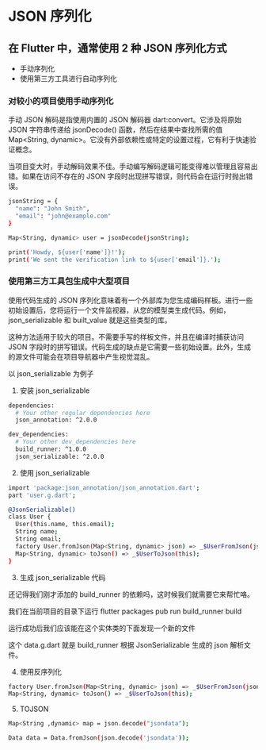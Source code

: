 # JSON 序列化

## 在 Flutter 中，通常使用 2 种 JSON 序列化方式

- 手动序列化
- 使用第三方工具进行自动序列化

### 对较小的项目使用手动序列化

手动 JSON 解码是指使用内置的 JSON 解码器 dart:convert。它涉及将原始 JSON 字符串传递给 jsonDecode() 函数，然后在结果中查找所需的值 Map<String, dynamic>。它没有外部依赖性或特定的设置过程，它有利于快速验证概念。

当项目变大时，手动解码效果不佳。手动编写解码逻辑可能变得难以管理且容易出错。如果在访问不存在的 JSON 字段时出现拼写错误，则代码会在运行时抛出错误。

```bash
jsonString = {
  "name": "John Smith",
  "email": "john@example.com"
}
```

```bash
Map<String, dynamic> user = jsonDecode(jsonString);

print('Howdy, ${user['name']}!');
print('We sent the verification link to ${user['email']}.');
```

### 使用第三方工具包生成中大型项目

使用代码生成的 JSON 序列化意味着有一个外部库为您生成编码样板。进行一些初始设置后，您将运行一个文件监视器，从您的模型类生成代码。例如， json_serializable 和 built_value 就是这些类型的库。

这种方法适用于较大的项目。不需要手写的样板文件，并且在编译时捕获访问 JSON 字段时的拼写错误。代码生成的缺点是它需要一些初始设置。此外，生成的源文件可能会在项目导航器中产生视觉混乱。

以 json_serializable 为例子

1. 安装 json_serializable

```bash
dependencies:
  # Your other regular dependencies here
  json_annotation: ^2.0.0

dev_dependencies:
  # Your other dev_dependencies here
  build_runner: ^1.0.0
  json_serializable: ^2.0.0
```

2. 使用 json_serializable

```bash
import 'package:json_annotation/json_annotation.dart';
part 'user.g.dart';

@JsonSerializable()
class User {
  User(this.name, this.email);
  String name;
  String email;
  factory User.fromJson(Map<String, dynamic> json) => _$UserFromJson(json);
  Map<String, dynamic> toJson() => _$UserToJson(this);
}
```

3. 生成 json_serializable 代码

还记得我们刚才添加的 build_runner 的依赖吗，这时候我们就需要它来帮忙咯。

我们在当前项目的目录下运行 flutter packages pub run build_runner build

运行成功后我们应该能在这个实体类的下面发现一个新的文件

这个 data.g.dart 就是 build_runner 根据 JsonSerializable 生成的 json 解析文件。

4. 使用反序列化

```bash
factory User.fromJson(Map<String, dynamic> json) => _$UserFromJson(json);
Map<String, dynamic> toJson() => _$UserToJson(this);
```

5. TOJSON

```bash
Map<String ,dynamic> map = json.decode("jsondata");

Data data = Data.fromJson(json.decode('jsondata'));
```
